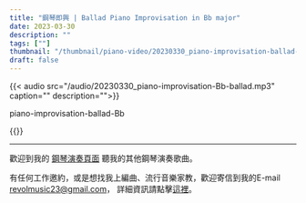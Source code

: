 ```yaml
---
title: "鋼琴即興 | Ballad Piano Improvisation in Bb major"
date: 2023-03-30
description: "" 
tags: [""]
thumbnail: "/thumbnail/piano-video/20230330_piano-improvisation-ballad-Bb.png"
draft: false
---
```


{{< audio src="/audio/20230330_piano-improvisation-Bb-ballad.mp3" caption="" description="">}}

piano-improvisation-ballad-Bb

{{<youtube t2xIve7NZMw>}}

---

歡迎到我的 [鋼琴演奏頁面](/portfolio/arrangement/piano-video) 聽我的其他鋼琴演奏歌曲。

有任何工作邀約，或是想找我上編曲、流行音樂家教，歡迎寄信到我的E-mail <revolmusic23@gmail.com>，
詳細資訊請點擊[這裡](/about)。
